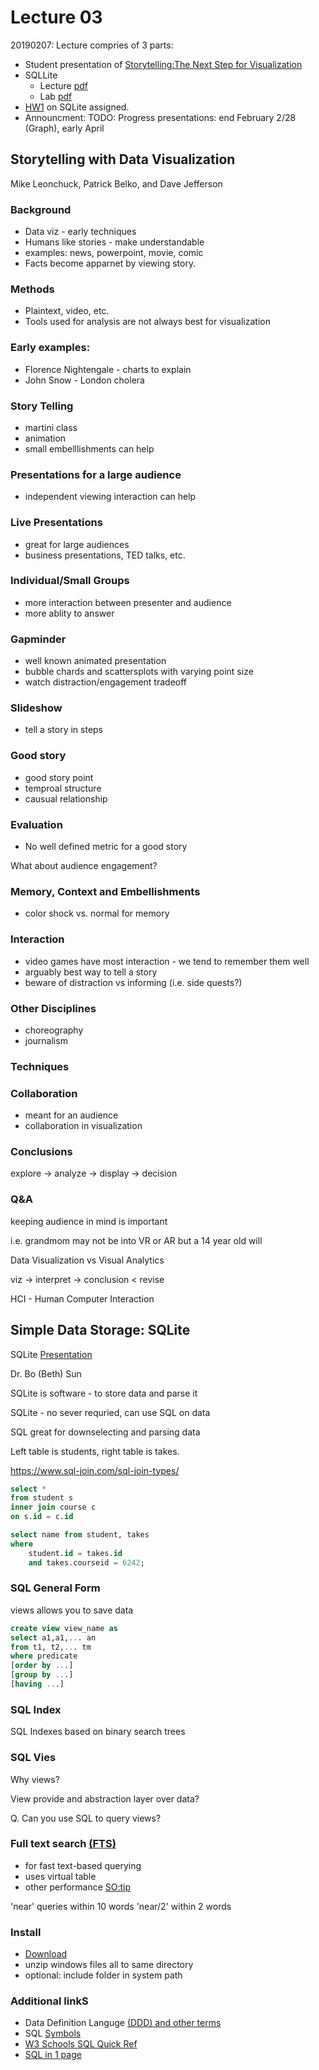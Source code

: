 # Lecture 03

20190207: Lecture compries of 3 parts:

- Student presentation of [Storytelling:The Next Step for Visualization](../../papers/0207_StoryTellingTableau.pdf)
- SQLLite
    + Lecture [pdf](SQLite.pdf)
    + Lab [pdf](SQLiteHandon.pdf)
- [HW1](../../hw/hw1/README.md) on SQLite assigned.
- Announcment: TODO: Progress presentations: end February 2/28 (Graph), early April

## Storytelling with Data Visualization 

Mike Leonchuck, Patrick Belko, and Dave Jefferson

### Background

- Data viz - early techniques
- Humans like stories - make understandable
- examples: news, powerpoint, movie, comic
- Facts become apparnet by viewing story.

### Methods

- Plaintext, video, etc.
- Tools used for analysis are not always best for visualization

### Early examples:

- Florence Nightengale - charts to explain
- John Snow - London cholera

### Story Telling

- martini class
- animation
- small embelllishments can help

### Presentations for a large audience

- independent viewing interaction can help

### Live Presentations

- great for large audiences
- business presentations, TED talks, etc.

### Individual/Small Groups

- more interaction between presenter and audience
- more ablity to answer

### Gapminder

- well known animated presentation
- bubble chards and scattersplots with varying point size
- watch distraction/engagement tradeoff

### Slideshow

- tell a story in steps

### Good story

- good story point
- temproal structure
- causual relationship

### Evaluation

- No well defined metric for a good story

What about audience engagement?

### Memory, Context and Embellishments

- color shock vs. normal for memory

### Interaction

- video games have most interaction - we tend to remember them well
- arguably best way to tell a story
- beware of distraction vs informing (i.e. side quests?)

### Other Disciplines

- choreography
- journalism

### Techniques

### Collaboration

- meant for an audience
- collaboration in visualization

### Conclusions

explore -> analyze -> display -> decision

### Q&A

keeping audience in mind is important

i.e. grandmom may not be into VR or AR but a 14 year old will

Data Visualization vs Visual Analytics

viz -> interpret -> conclusion < revise

HCI - Human Computer Interaction

## Simple Data Storage: SQLite

SQLite [Presentation](SQLite.pdf)

Dr. Bo (Beth) Sun

SQLite is software - to store data and parse it

SQLite - no sever requried, can use SQL on data

SQL great for downselecting and parsing data

Left table is students, right table is takes.

https://www.sql-join.com/sql-join-types/

```sql
select *
from student s
inner join course c
on s.id = c.id
```

```sql
select name from student, takes
where
    student.id = takes.id
    and takes.courseid = 6242;
```

### SQL General Form

views allows you to save data

```sql
create view view_name as
select a1,a1,... an
from t1, t2,... tm
where predicate
[order by ...]
[group by ...]
[having ...]
```

### SQL Index

SQL Indexes based on binary search trees

### SQL Vies

Why views?

View provide and abstraction layer over data?

Q. Can you use SQL to query views?

### Full text search [(FTS)](https://www.sqlite.org/fts3.html)

- for fast text-based querying
- uses virtual table
- other performance [SO:tip](https://stackoverflow.com/a/13696513)

'near' queries within 10 words
'near/2' within 2 words

### Install

- [Download](https://www.sqlite.org/download.html)
- unzip windows files all to same directory
- optional: include folder in system path

### Additional linkS

- Data Definition Languge [(DDD) and other terms](https://www.geeksforgeeks.org/sql-ddl-dml-dcl-tcl-commands/)
- SQL [Symbols](https://www.periscopedata.com/blog/sql-symbol-cheatsheet)
- [W3 Schools SQL Quick Ref](https://www.w3schools.com/sqlsql_quickref.asp)
- [SQL in 1 page](http://www.cheat-sheets.org/sites/sql.su)




